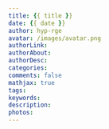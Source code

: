 ```yaml
---
title: {{ title }}
date: {{ date }}
author: hyp-rge
avatar: /images/avatar.png
authorLink: 
authorAbout: 
authorDesc: 
categories: 
comments: false
mathjax: true
tags: 
keywords: 
description: 
photos: 
---
```

